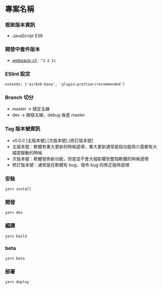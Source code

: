 <!-- 專案名稱 -->

# `專案名稱`

### 框架版本資訊

<!-- 相關核心框架 -->

- JavaScript ES6

### 開發中套件版本

<!-- 需要Follow版本的套件們 -->

- [webpack-cli](https://github.com/webpack/webpack-cli) : `^3.3.11`

<!-- 其他需求 -->

### ESlint 設定

`extends: ['airbnb-base', 'plugin:prettier/recommended']`

### Branch 切分

- master -> 穩定主線
- dev -> 開發主線，debug 後進 master

### Tag 版本號資訊

- v0.0.0 [主版本號].[次版本號].[修訂版本號]
- 主版本號：軟體有重大更新的時候遞增，重大更新通常是指功能與介面都有大幅度變動的時候
- 次版本號：軟體發佈新功能，但是並不會大幅影響到整個軟體的時候遞增
- 修訂版本號：通常是在軟體有 bug，發布 bug 的修正版時遞增

### 安裝

```
yarn install
```

### 開發

```
yarn dev
```

### 編譯

```
yarn build
```

### beta

```
yarn beta
```

### 部署

```
yarn deploy
```
